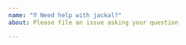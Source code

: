```yaml
---
name: "⁉️ Need help with jackal?"
about: Please file an issue asking your question

---
```


<!--
Ask your question here giving as much details as possible.
-->
